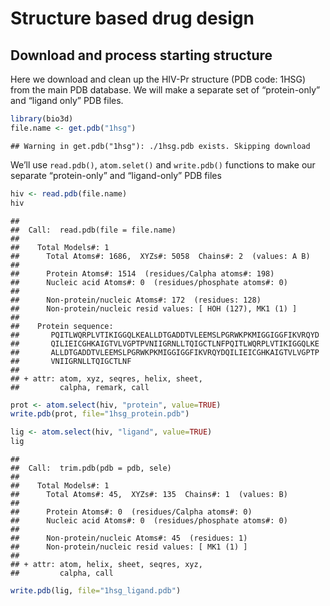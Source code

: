 Structure based drug design
================

## Download and process starting structure

Here we download and clean up the HIV-Pr structure (PDB code: 1HSG) from
the main PDB database. We will make a separate set of “protein-only” and
“ligand only” PDB files.

``` r
library(bio3d)
file.name <- get.pdb("1hsg")
```

    ## Warning in get.pdb("1hsg"): ./1hsg.pdb exists. Skipping download

We’ll use `read.pdb()`, `atom.selet()` and `write.pdb()` functions to
make our separate “protein-only” and “ligand-only” PDB files

``` r
hiv <- read.pdb(file.name)
hiv
```

    ## 
    ##  Call:  read.pdb(file = file.name)
    ## 
    ##    Total Models#: 1
    ##      Total Atoms#: 1686,  XYZs#: 5058  Chains#: 2  (values: A B)
    ## 
    ##      Protein Atoms#: 1514  (residues/Calpha atoms#: 198)
    ##      Nucleic acid Atoms#: 0  (residues/phosphate atoms#: 0)
    ## 
    ##      Non-protein/nucleic Atoms#: 172  (residues: 128)
    ##      Non-protein/nucleic resid values: [ HOH (127), MK1 (1) ]
    ## 
    ##    Protein sequence:
    ##       PQITLWQRPLVTIKIGGQLKEALLDTGADDTVLEEMSLPGRWKPKMIGGIGGFIKVRQYD
    ##       QILIEICGHKAIGTVLVGPTPVNIIGRNLLTQIGCTLNFPQITLWQRPLVTIKIGGQLKE
    ##       ALLDTGADDTVLEEMSLPGRWKPKMIGGIGGFIKVRQYDQILIEICGHKAIGTVLVGPTP
    ##       VNIIGRNLLTQIGCTLNF
    ## 
    ## + attr: atom, xyz, seqres, helix, sheet,
    ##         calpha, remark, call

``` r
prot <- atom.select(hiv, "protein", value=TRUE)
write.pdb(prot, file="1hsg_protein.pdb")
```

``` r
lig <- atom.select(hiv, "ligand", value=TRUE)
lig
```

    ## 
    ##  Call:  trim.pdb(pdb = pdb, sele)
    ## 
    ##    Total Models#: 1
    ##      Total Atoms#: 45,  XYZs#: 135  Chains#: 1  (values: B)
    ## 
    ##      Protein Atoms#: 0  (residues/Calpha atoms#: 0)
    ##      Nucleic acid Atoms#: 0  (residues/phosphate atoms#: 0)
    ## 
    ##      Non-protein/nucleic Atoms#: 45  (residues: 1)
    ##      Non-protein/nucleic resid values: [ MK1 (1) ]
    ## 
    ## + attr: atom, helix, sheet, seqres, xyz,
    ##         calpha, call

``` r
write.pdb(lig, file="1hsg_ligand.pdb")
```

